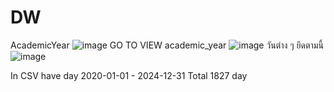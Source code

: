 # DW
 AcademicYear
![image](https://github.com/iristap/DW/assets/47081187/ec139cd9-63b1-4507-adb4-1073457ae9b3)
GO TO VIEW academic_year
![image](https://github.com/iristap/DW/assets/47081187/abbbd342-6e09-4b10-aa4c-4b698bc7e9b5)
วันต่าง ๆ ยึดตามนี้
![image](https://github.com/iristap/DW/assets/47081187/40a72998-e580-46ee-af9e-6170758aeb2e)

In CSV have 
day 2020-01-01 - 2024-12-31 
Total 1827 day


